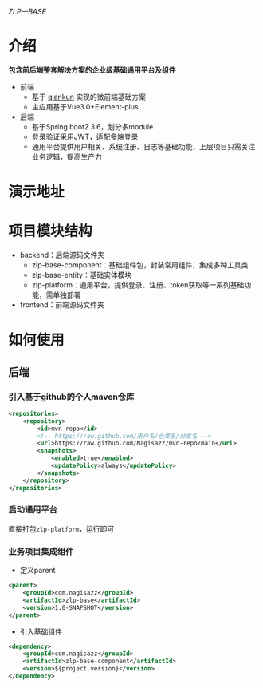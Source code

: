 *ZLP—BASE*
# 介绍
**包含前后端整套解决方案的企业级基础通用平台及组件**
- 前端
    - 基于 [qiankun](https://qiankun.umijs.org/zh) 实现的微前端基础方案
    - 主应用基于Vue3.0+Element-plus
- 后端
    - 基于Spring boot2.3.6，划分多module
    - 登录验证采用JWT，适配多端登录
    - 通用平台提供用户相关、系统注册、日志等基础功能，上层项目只需关注业务逻辑，提高生产力
# 演示地址

# 项目模块结构
- backend：后端源码文件夹
    - zlp-base-component：基础组件包，封装常用组件，集成多种工具类
    - zlp-base-entity：基础实体模块
    - zlp-platform：通用平台，提供登录、注册、token获取等一系列基础功能，需单独部署
- frontend：前端源码文件夹

# 如何使用
## 后端
### 引入基于github的个人maven仓库
```xml
<repositories>
    <repository>
        <id>mvn-repo</id>
        <!-- https://raw.github.com/用户名/仓库名/分支名 -->
        <url>https://raw.github.com/Nagisazz/mvn-repo/main</url>
        <snapshots>
            <enabled>true</enabled>
            <updatePolicy>always</updatePolicy>
        </snapshots>
    </repository>
</repositories>
```
### 启动通用平台
直接打包`zlp-platform`，运行即可
### 业务项目集成组件
- 定义parent
```xml
<parent>
    <groupId>com.nagisazz</groupId>
    <artifactId>zlp-base</artifactId>
    <version>1.0-SNAPSHOT</version>
</parent>
```
- 引入基础组件
```xml
<dependency>
    <groupId>com.nagisazz</groupId>
    <artifactId>zlp-base-component</artifactId>
    <version>${project.version}</version>
</dependency>
```

